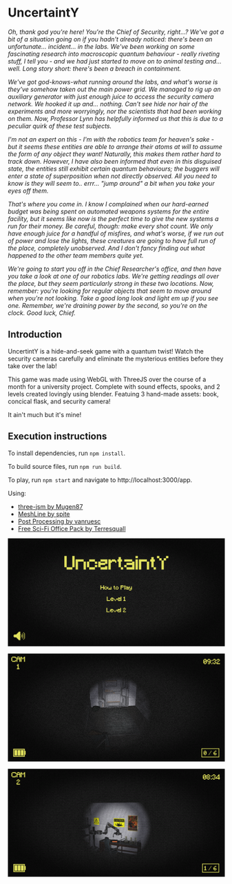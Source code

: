 # UncertaintY

*Oh, thank god you're here! You're the Chief of Security, right…? We've got a bit of a situation going on if you hadn't already noticed: there's been an unfortunate… incident… in the labs. We've been working on some fascinating research into macroscopic quantum behaviour - really riveting stuff, I tell you - and we had just started to move on to animal testing and... well. Long story short: there's been a breach in containment.*

*We've got god-knows-what running around the labs, and what's worse is they've somehow taken out the main power grid. We managed to rig up an auxiliary generator with just enough juice to access the security camera network. We hooked it up and... nothing. Can't see hide nor hair of the experiments and more worryingly, nor the scientists that had been working on them. Now, Professor Lynn has helpfully informed us that this is due to a peculiar quirk of these test subjects.*

*I'm not an expert on this - I'm with the robotics team for heaven's sake - but it seems these entities are able to arrange their atoms at will to assume the form of any object they want! Naturally, this makes them rather hard to track down. However, I have also been informed that even in this disguised state, the entities still exhibit certain quantum behaviours; the buggers will enter a state of superposition when not directly observed. All you need to know is they will seem to.. errr… "jump around" a bit when you take your eyes off them.*

*That's where you come in. I know I complained when our hard-earned budget was being spent on automated weapons systems for the entire facility, but it seems like now is the perfect time to give the new systems a run for their money. Be careful, though: make every shot count. We only have enough juice for a handful of misfires, and what's worse, if we run out of power and lose the lights, these creatures are going to have full run of the place, completely unobserved. And I don't fancy finding out what happened to the other team members quite yet.*

*We're going to start you off in the Chief Researcher's office, and then have you take a look at one of our robotics labs. We're getting readings all over the place, but they seem particularly strong in these two locations. Now, remember: you're looking for regular objects that seem to move around when you're not looking. Take a good long look and light em up if you see one. Remember, we're draining power by the second, so you're on the clock. Good luck, Chief.*

## Introduction

UncertintY is a hide-and-seek game with a quantum twist! Watch the security cameras carefully and eliminate the mysterious entities before they take over the lab!

This game was made using WebGL with ThreeJS over the course of a month for a university project. Complete with sound effects, spooks, and 2 levels created lovingly using blender. Featuing 3 hand-made assets: book, concical flask, and security camera!

It ain't much but it's mine!

## Execution instructions

To install dependencies, run `npm install`.

To build source files, run `npm run build`.

To play, run `npm start` and navigate to http://localhost:3000/app.

Using:
- [three-jsm by Mugen87](https://github.com/Mugen87/three-jsm)
- [MeshLine by spite](https://github.com/spite/THREE.MeshLine)
- [Post Processing by vanruesc](https://github.com/pmndrs/postprocessing)
- [Free Sci-Fi Office Pack by Terresquall](https://assetstore.unity.com/packages/3d/environments/sci-fi/free-sci-fi-office-pack-195067)

![alt text](https://github.com/fennkm/UncertaintY-Game/blob/main/Thumbnail1.PNG?raw=true)

![alt text](https://github.com/fennkm/UncertaintY-Game/blob/main/Thumbnail2.PNG?raw=true)

![alt text](https://github.com/fennkm/UncertaintY-Game/blob/main/Thumbnail3.PNG?raw=true)